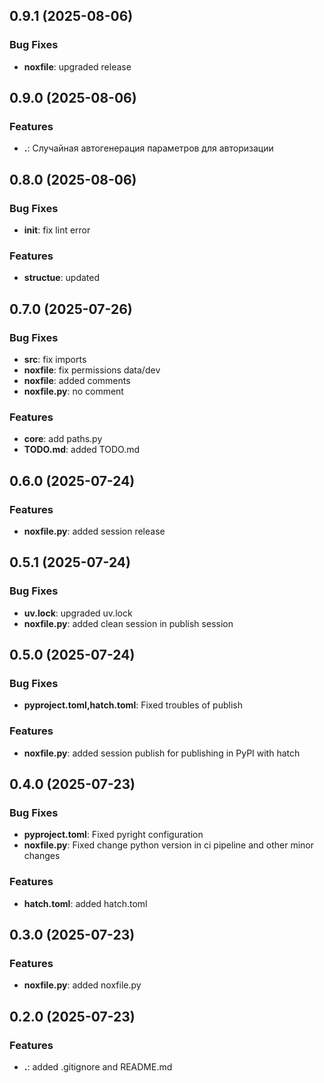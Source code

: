 ## 0.9.1 (2025-08-06)

### Bug Fixes

- **noxfile**: upgraded release

## 0.9.0 (2025-08-06)

### Features

- **.**: Случайная автогенерация параметров для авторизации

## 0.8.0 (2025-08-06)

### Bug Fixes

- **__init__**: fix lint error

### Features

- **structue**: updated

## 0.7.0 (2025-07-26)

### Bug Fixes

- **src**: fix imports
- **noxfile**: fix permissions data/dev
- **noxfile**: added comments
- **noxfile.py**: no comment

### Features

- **core**: add paths.py
- **TODO.md**: added TODO.md

## 0.6.0 (2025-07-24)

### Features

- **noxfile.py**: added session release

## 0.5.1 (2025-07-24)

### Bug Fixes

- **uv.lock**: upgraded uv.lock
- **noxfile.py**: added clean session in publish session

## 0.5.0 (2025-07-24)

### Bug Fixes

- **pyproject.toml,hatch.toml**: Fixed troubles of publish

### Features

- **noxfile.py**: added session publish for publishing in PyPI with hatch

## 0.4.0 (2025-07-23)

### Bug Fixes

- **pyproject.toml**: Fixed pyright configuration
- **noxfile.py**: Fixed change python version in ci pipeline and other minor changes

### Features

- **hatch.toml**: added hatch.toml

## 0.3.0 (2025-07-23)

### Features

- **noxfile.py**: added noxfile.py

## 0.2.0 (2025-07-23)

### Features

- **.**: added .gitignore and README.md

